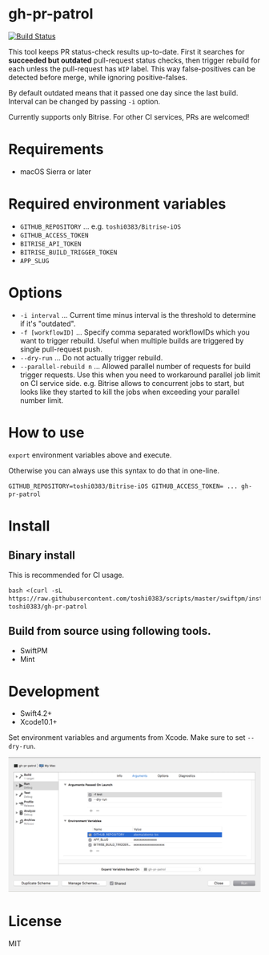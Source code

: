 # gh-pr-patrol

[![Build Status](https://app.bitrise.io/app/9b8da4c73f845d5f/status.svg?token=Gam6Rzr8NlFOqociuOFPiw&branch=master)](https://app.bitrise.io/app/9b8da4c73f845d5f)

This tool keeps PR status-check results up-to-date.
First it searches for **succeeded but outdated** pull-request status checks, then trigger rebuild for each unless the pull-request has `WIP` label.
This way false-positives can be detected before merge, while ignoring positive-falses.

By default outdated means that it passed one day since the last build. Interval can be changed by passing `-i` option.

Currently supports only Bitrise. For other CI services, PRs are welcomed!

# Requirements
- macOS Sierra or later

# Required environment variables

- `GITHUB_REPOSITORY` ... e.g. `toshi0383/Bitrise-iOS`
- `GITHUB_ACCESS_TOKEN`
- `BITRISE_API_TOKEN`
- `BITRISE_BUILD_TRIGGER_TOKEN`
- `APP_SLUG`

# Options

- `-i interval` ... Current time minus interval is the threshold to determine if it's "outdated".
- `-f [workflowID]` ... Specify comma separated workflowIDs which you want to trigger rebuild. Useful when multiple builds are triggered by single pull-request push.
- `--dry-run` ... Do not actually trigger rebuild.
- `--parallel-rebuild n` ... Allowed parallel number of requests for build trigger requests. Use this when you need to workaround parallel job limit on CI service side.
  e.g. Bitrise allows to concurrent jobs to start, but looks like they started to kill the jobs when exceeding your parallel number limit.

# How to use
`export` environment variables above and execute.

Otherwise you can always use this syntax to do that in one-line.

```
GITHUB_REPOSITORY=toshi0383/Bitrise-iOS GITHUB_ACCESS_TOKEN= ... gh-pr-patrol
```

# Install
## Binary install
This is recommended for CI usage.
```
bash <(curl -sL https://raw.githubusercontent.com/toshi0383/scripts/master/swiftpm/install.sh) toshi0383/gh-pr-patrol
```

## Build from source using following tools.

- SwiftPM
- Mint

# Development

- Swift4.2+
- Xcode10.1+

Set environment variables and arguments from Xcode. Make sure to set `--dry-run`.

![xcode](https://github.com/toshi0383/assets/raw/master/gh-pr-patrol/xcode.png)

# License
MIT
